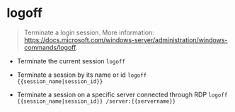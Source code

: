 # logoff
> Terminate a login session.
> More information: <https://docs.microsoft.com/windows-server/administration/windows-commands/logoff>.

- Terminate the current session
`logoff`

- Terminate a session by its name or id
`logoff {{session_name|session_id}}`

- Terminate a session on a specific server connected through RDP
`logoff {{session_name|session_id}} /server:{{servername}}`
